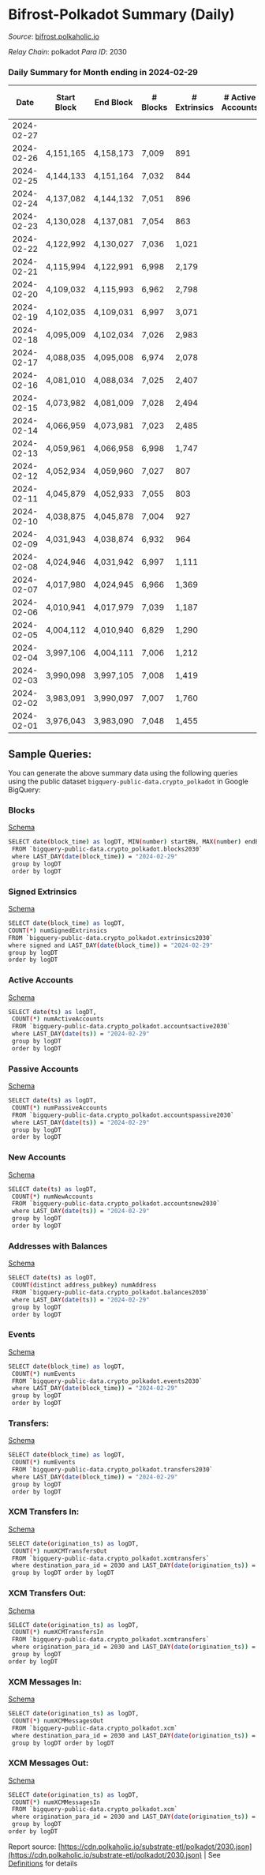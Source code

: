 # Bifrost-Polkadot Summary (Daily)

_Source_: [bifrost.polkaholic.io](https://bifrost.polkaholic.io)

*Relay Chain*: polkadot
*Para ID*: 2030



### Daily Summary for Month ending in 2024-02-29


| Date    | Start Block | End Block | # Blocks | # Extrinsics | # Active Accounts | # Passive Accounts | # New Accounts | # Addresses | # Events  | # Transfers ($USD) | # XCM Transfers In ($USD) | # XCM Transfers Out ($USD) | # XCM In | # XCM Out | Issues |
|---------|-------------|-----------|----------|--------------|-------------------|--------------------|----------------|-------------|-----------|--------------------|---------------------------|----------------------------|----------|-----------|--------|
| 2024-02-27 |  |  |  |  |  |  |  |  |  |   |   |   |  |  |  |
| 2024-02-26 | 4,151,165 | 4,158,173 | 7,009 | 891 |  |  |  | 33,596 | 25,545 | 1,314 ($11,869.68) |   |   |  |  |  |
| 2024-02-25 | 4,144,133 | 4,151,164 | 7,032 | 844 |  |  |  | 33,556 | 24,725 | 1,342 ($11,749.09) |   |   |  |  |  |
| 2024-02-24 | 4,137,082 | 4,144,132 | 7,051 | 896 |  |  |  | 33,517 | 25,564 | 1,370 ($9,230.58) |   |   |  |  |  |
| 2024-02-23 | 4,130,028 | 4,137,081 | 7,054 | 863 |  |  |  | 33,473 | 25,605 | 1,327 ($15,411.12) |   |   |  |  |  |
| 2024-02-22 | 4,122,992 | 4,130,027 | 7,036 | 1,021 |  |  |  | 33,416 | 27,280 | 1,545 ($15,218.60) |   |   |  |  |  |
| 2024-02-21 | 4,115,994 | 4,122,991 | 6,998 | 2,179 |  |  |  | 33,351 | 37,993 | 1,665 ($7,596.55) |   |   |  |  |  |
| 2024-02-20 | 4,109,032 | 4,115,993 | 6,962 | 2,798 |  |  |  | 33,299 | 44,749 | 2,327 ($25,571.77) |   |   |  |  |  |
| 2024-02-19 | 4,102,035 | 4,109,031 | 6,997 | 3,071 |  |  |  | 33,204 | 49,584 | 3,435 ($46,318.59) |   |   |  |  |  |
| 2024-02-18 | 4,095,009 | 4,102,034 | 7,026 | 2,983 |  |  |  | 33,003 | 48,592 | 3,214 ($10,864.82) |   |   |  |  |  |
| 2024-02-17 | 4,088,035 | 4,095,008 | 6,974 | 2,078 |  |  |  | 32,773 | 35,706 | 1,233 ($17,309.32) |   |   |  |  |  |
| 2024-02-16 | 4,081,010 | 4,088,034 | 7,025 | 2,407 |  |  |  | 32,737 | 39,801 | 1,568 ($10,106.10) |   |   |  |  |  |
| 2024-02-15 | 4,073,982 | 4,081,009 | 7,028 | 2,494 |  |  |  | 32,666 | 44,860 | 3,601 ($18,867.10) |   |   |  |  |  |
| 2024-02-14 | 4,066,959 | 4,073,981 | 7,023 | 2,485 |  |  |  | 32,590 | 42,121 | 2,397 ($43,924.59) |   |   |  |  |  |
| 2024-02-13 | 4,059,961 | 4,066,958 | 6,998 | 1,747 |  |  |  | 32,456 | 32,860 | 1,144 ($24,144.40) |   |   |  |  |  |
| 2024-02-12 | 4,052,934 | 4,059,960 | 7,027 | 807 |  |  |  | 32,424 | 24,696 | 1,238 ($1,378.21) |   |   |  |  |  |
| 2024-02-11 | 4,045,879 | 4,052,933 | 7,055 | 803 |  |  |  | 32,360 | 24,399 | 1,172 ($15,557.53) |   |   |  |  |  |
| 2024-02-10 | 4,038,875 | 4,045,878 | 7,004 | 927 |  |  |  | 32,313 | 25,379 | 1,223 ($6,946.73) |   |   |  |  |  |
| 2024-02-09 | 4,031,943 | 4,038,874 | 6,932 | 964 |  |  |  | 32,267 | 26,378 | 1,426 ($10,701.75) |   |   |  |  |  |
| 2024-02-08 | 4,024,946 | 4,031,942 | 6,997 | 1,111 |  |  |  | 32,201 | 28,125 | 1,735 ($10,045.04) |   |   |  |  |  |
| 2024-02-07 | 4,017,980 | 4,024,945 | 6,966 | 1,369 |  |  |  | 32,134 | 32,773 | 3,420 ($15,256.96) |   |   |  |  |  |
| 2024-02-06 | 4,010,941 | 4,017,979 | 7,039 | 1,187 |  |  |  | 32,061 | 26,962 | 1,231 ($24,957.80) |   |   |  |  |  |
| 2024-02-05 | 4,004,112 | 4,010,940 | 6,829 | 1,290 |  |  |  | 32,018 | 27,855 | 1,344 ($25,428.75) | 134 ($124,634.04) | 37 ($1,252.87) |  |  |  |
| 2024-02-04 | 3,997,106 | 4,004,111 | 7,006 | 1,212 |  |  |  | 31,974 | 27,374 | 1,287 ($60,412.90) | 111 ($51,952.84) | 24 ($1,884.77) |  |  |  |
| 2024-02-03 | 3,990,098 | 3,997,105 | 7,008 | 1,419 |  |  |  | 31,927 | 30,123 | 1,675 ($164,115.77) | 145 ($93,176.07) | 19 ($1,701.53) | 320 | 281 |  |
| 2024-02-02 | 3,983,091 | 3,990,097 | 7,007 | 1,760 |  |  |  | 31,877 | 34,145 | 2,559 ($277,359.56) | 143 ($140,161.03) | 32 ($31,296.22) | 367 | 314 |  |
| 2024-02-01 | 3,976,043 | 3,983,090 | 7,048 | 1,455 |  |  |  | 31,834 | 30,107 | 1,642 ($2,837,410.99) | 152 ($2,715,506.26) | 23 ($33,674.03) | 350 | 288 |  |

## Sample Queries:
You can generate the above summary data using the following queries using the public dataset `bigquery-public-data.crypto_polkadot` in Google BigQuery:


### Blocks 

[Schema](https://github.com/colorfulnotion/substrate-etl/blob/main/schema/blocks.json)

```bash
SELECT date(block_time) as logDT, MIN(number) startBN, MAX(number) endBN, COUNT(*) numBlocks 
 FROM `bigquery-public-data.crypto_polkadot.blocks2030`  
 where LAST_DAY(date(block_time)) = "2024-02-29" 
 group by logDT 
 order by logDT
```

### Signed Extrinsics 

[Schema](https://github.com/colorfulnotion/substrate-etl/blob/main/schema/extrinsics.json)

```bash
SELECT date(block_time) as logDT, 
COUNT(*) numSignedExtrinsics 
FROM `bigquery-public-data.crypto_polkadot.extrinsics2030`  
where signed and LAST_DAY(date(block_time)) = "2024-02-29" 
group by logDT 
order by logDT
```

### Active Accounts 

[Schema](https://github.com/colorfulnotion/substrate-etl/blob/main/schema/accountsactive.json)

```bash
SELECT date(ts) as logDT, 
 COUNT(*) numActiveAccounts 
 FROM `bigquery-public-data.crypto_polkadot.accountsactive2030` 
 where LAST_DAY(date(ts)) = "2024-02-29" 
 group by logDT 
 order by logDT
```

### Passive Accounts 

[Schema](https://github.com/colorfulnotion/substrate-etl/blob/main/schema/accountspassive.json)

```bash
SELECT date(ts) as logDT, 
 COUNT(*) numPassiveAccounts 
 FROM `bigquery-public-data.crypto_polkadot.accountspassive2030` 
 where LAST_DAY(date(ts)) = "2024-02-29" 
 group by logDT 
 order by logDT
```

### New Accounts 

[Schema](https://github.com/colorfulnotion/substrate-etl/blob/main/schema/accountsnew.json)

```bash
SELECT date(ts) as logDT, 
 COUNT(*) numNewAccounts 
 FROM `bigquery-public-data.crypto_polkadot.accountsnew2030` 
 where LAST_DAY(date(ts)) = "2024-02-29" 
 group by logDT
 order by logDT
```

### Addresses with Balances 

[Schema](https://github.com/colorfulnotion/substrate-etl/blob/main/schema/balances.json)

```bash
SELECT date(ts) as logDT,
 COUNT(distinct address_pubkey) numAddress 
 FROM `bigquery-public-data.crypto_polkadot.balances2030` 
 where LAST_DAY(date(ts)) = "2024-02-29" 
 group by logDT 
 order by logDT
```

### Events 

[Schema](https://github.com/colorfulnotion/substrate-etl/blob/main/schema/events.json)

```bash
SELECT date(block_time) as logDT, 
 COUNT(*) numEvents 
 FROM `bigquery-public-data.crypto_polkadot.events2030` 
 where LAST_DAY(date(block_time)) = "2024-02-29" 
 group by logDT 
 order by logDT
```

### Transfers:

[Schema](https://github.com/colorfulnotion/substrate-etl/blob/main/schema/transfers.json)

```bash
SELECT date(block_time) as logDT, 
 COUNT(*) numEvents 
 FROM `bigquery-public-data.crypto_polkadot.transfers2030` 
 where LAST_DAY(date(block_time)) = "2024-02-29" 
 group by logDT 
 order by logDT
```

### XCM Transfers In: 

[Schema](https://github.com/colorfulnotion/substrate-etl/blob/main/schema/xcmtransfers.json)

```bash
SELECT date(origination_ts) as logDT, 
 COUNT(*) numXCMTransfersOut 
 FROM `bigquery-public-data.crypto_polkadot.xcmtransfers` 
 where destination_para_id = 2030 and LAST_DAY(date(origination_ts)) = "2024-02-29" 
 group by logDT order by logDT
```

### XCM Transfers Out: 

[Schema](https://github.com/colorfulnotion/substrate-etl/blob/main/schema/xcmtransfers.json)

```bash
SELECT date(origination_ts) as logDT, 
 COUNT(*) numXCMTransfersIn 
 FROM `bigquery-public-data.crypto_polkadot.xcmtransfers` 
 where origination_para_id = 2030 and LAST_DAY(date(origination_ts)) = "2024-02-29" 
 group by logDT 
order by logDT
```

### XCM Messages In: 

[Schema](https://github.com/colorfulnotion/substrate-etl/blob/main/schema/xcm.json)

```bash
SELECT date(origination_ts) as logDT, 
 COUNT(*) numXCMMessagesOut 
 FROM `bigquery-public-data.crypto_polkadot.xcm` 
 where destination_para_id = 2030 and LAST_DAY(date(origination_ts)) = "2024-02-29" 
 group by logDT order by logDT
```

### XCM Messages Out: 

[Schema](https://github.com/colorfulnotion/substrate-etl/blob/main/schema/xcm.json)

```bash
SELECT date(origination_ts) as logDT, 
 COUNT(*) numXCMMessagesIn 
 FROM `bigquery-public-data.crypto_polkadot.xcm` 
 where origination_para_id = 2030 and LAST_DAY(date(origination_ts)) = "2024-02-29" 
 group by logDT 
order by logDT
```


Report source: [https://cdn.polkaholic.io/substrate-etl/polkadot/2030.json](https://cdn.polkaholic.io/substrate-etl/polkadot/2030.json) | See [Definitions](/DEFINITIONS.md) for details
